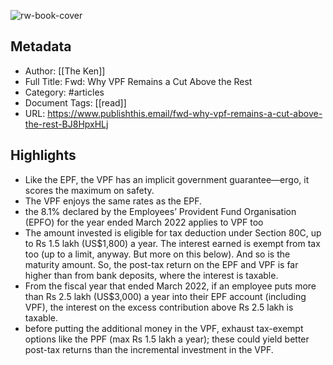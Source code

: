 ![rw-book-cover](https://readwise-assets.s3.amazonaws.com/static/images/article2.74d541386bbf.png)

## Metadata
- Author: [[The Ken]]
- Full Title: Fwd: Why VPF Remains a Cut Above the Rest
- Category: #articles
- Document Tags: [[read]] 
- URL: https://www.publishthis.email/fwd-why-vpf-remains-a-cut-above-the-rest-BJ8HpxHLj

## Highlights
- Like the EPF, the VPF has an implicit government guarantee—ergo, it scores the maximum on safety.
- The VPF enjoys the same rates as the EPF.
- the 8.1% declared by the Employees’ Provident Fund Organisation (EPFO) for the year ended March 2022 applies to VPF too
- The amount invested is eligible for tax deduction under Section 80C, up to Rs 1.5 lakh (US$1,800) a year. The interest earned is exempt from tax too (up to a limit, anyway. But more on this below). And so is the maturity amount. So, the post-tax return on the EPF and VPF is far higher than from bank deposits, where the interest is taxable.
- From the fiscal year that ended March 2022, if an employee puts more than Rs 2.5 lakh (US$3,000) a year into their EPF account (including VPF), the interest on the excess contribution above Rs 2.5 lakh is taxable.
- before putting the additional money in the VPF, exhaust tax-exempt options like the PPF (max Rs 1.5 lakh a year); these could yield better post-tax returns than the incremental investment in the VPF.
